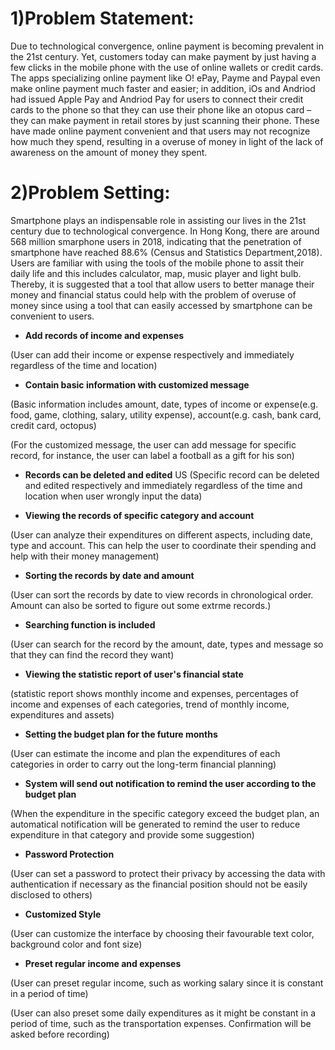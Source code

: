 # 1)Problem Statement:
Due to technological convergence, online payment is becoming prevalent in the 21st century. Yet, customers today can make payment by just having a few clicks in the mobile phone with the use of online wallets or credit cards. The apps specializing online payment like O! ePay, Payme and Paypal even make online payment much faster and easier; in addition, iOs and Andriod had issued Apple Pay and Andriod Pay for users to connect their credit cards to the phone so that they can use their phone like an otopus card – they can make payment in retail stores by just scanning their phone. These have made online payment convenient and that users may not recognize how much they spend, resulting in a overuse of money in light of the lack of awareness on the amount of money they spent.


# 2)Problem Setting:

Smartphone plays an indispensable role in assisting our lives in the 21st century due to technological convergence. In Hong Kong, there are around 568 million smarphone users in 2018, indicating that the penetration of smartphone have reached 88.6% (Census and Statistics Department,2018). Users are familiar with using the tools of the mobile phone to assit their daily life and this includes calculator, map, music player and light bulb. Thereby, it is suggested that a tool that allow users to better manage their money and financial status could help with the problem of overuse of money since using a tool that can easily accessed by smartphone can be convenient to users.

- **Add records of income and expenses**

(User can add their income or expense respectively and immediately regardless of the time and location)

- **Contain basic information with customized message**

(Basic information includes amount, date, types of income or expense(e.g. food, game, clothing, salary, utility expense), account(e.g. cash, bank card, credit card, octopus)

(For the customized message, the user can add message for specific record, for instance, the user can label a football as a gift for his son)

- **Records can be deleted and edited**
US
(Specific record can be deleted and edited respectively and immediately regardless of the time and location when user wrongly input the data)

- **Viewing the records of specific category and account**

(User can analyze their expenditures on different aspects, including date, type and account. This can help the user to coordinate their spending and help with their money management)

- **Sorting the records by date and amount**

(User can sort the records by date to view records in chronological order. Amount can also be sorted to figure out some extrme records.)

- **Searching function is included**

(User can search for the record by the amount, date, types and message so that they can find the record they want)

- **Viewing the statistic report of user's financial state**

(statistic report shows monthly income and expenses, percentages of income and expenses of each categories, trend of monthly income, expenditures and assets)

- **Setting the budget plan for the future months**

(User can estimate the income and plan the expenditures of each categories in order to carry out the long-term financial planning)

- **System will send out notification to remind the user according to the budget plan**

(When the expenditure in the specific category exceed the budget plan, an automatical notification will be generated to remind the user to reduce expenditure in that category and provide some suggestion)

- **Password Protection**

(User can set a password to protect their privacy by accessing the data with authentication if necessary as the financial position should not be easily disclosed to others)

- **Customized Style**

(User can customize the interface by choosing their favourable text color, background color and font size)

- **Preset regular income and expenses**

(User can preset regular income, such as working salary since it is constant in a period of time)

(User can also preset some daily expenditures as it might be constant in a period of time, such as the transportation expenses. Confirmation will be asked before recording)
